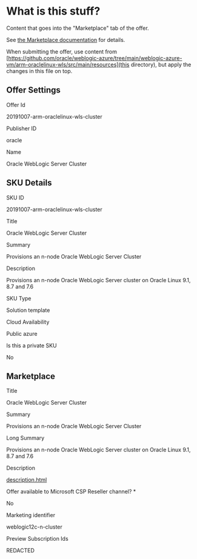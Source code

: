 <!--
Copyright (c) 2021, Oracle and/or its affiliates.
Licensed under the Universal Permissive License v 1.0 as shown at https://oss.oracle.com/licenses/upl.
-->

# What is this stuff?

Content that goes into the "Marketplace" tab of the offer.

See [the Marketplace documentation](https://docs.microsoft.com/en-us/azure/marketplace/cloud-partner-portal/virtual-machine/cpp-marketplace-tab) for details.

When submitting the offer, use content from [https://github.com/oracle/weblogic-azure/tree/main/weblogic-azure-vm/arm-oraclelinux-wls/src/main/resources](this directory), but apply the changes in this file on top.

## Offer Settings

Offer Id

20191007-arm-oraclelinux-wls-cluster

Publisher ID

oracle

Name 

Oracle WebLogic Server Cluster

## SKU Details

SKU ID

20191007-arm-oraclelinux-wls-cluster

Title

Oracle WebLogic Server Cluster

Summary

Provisions an n-node Oracle WebLogic Server Cluster

Description

Provisions an n-node Oracle WebLogic Server cluster on Oracle Linux 9.1, 8.7 and 7.6

SKU Type

Solution template

Cloud Availability

Public azure

Is this a private SKU

No

## Marketplace

Title

Oracle WebLogic Server Cluster

Summary

Provisions an n-node Oracle WebLogic Server Cluster

Long Summary

Provisions an n-node Oracle WebLogic Server cluster on Oracle Linux 9.1, 8.7 and 7.6

Description

[description.html](https://raw.githubusercontent.com/oracle/weblogic-azure/main/weblogic-azure-vm/arm-oraclelinux-wls/src/main/resources/description.html)

Offer available to Microsoft CSP Reseller channel? *

No

Marketing identifier 

weblogic12c-n-cluster

Preview Subscription Ids

REDACTED
